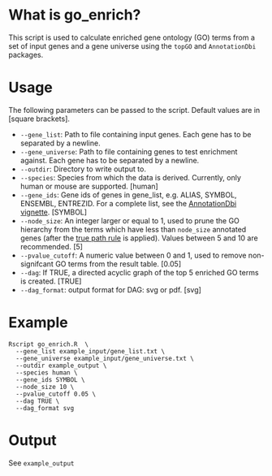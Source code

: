 # What is go_enrich?

This script is used to calculate enriched gene ontology (GO) terms from a set of input genes and a gene universe using the `topGO` and `AnnotationDbi` packages.

# Usage

The following parameters can be passed to the script. Default values are in [square brackets].

 * `--gene_list`: Path to file containing input genes. Each gene has to be separated by a newline.
 * `--gene_universe`: Path to file containing genes to test enrichment against. Each gene has to be separated by a newline.
 * `--outdir`: Directory to write output to.
 * `--species`: Species from which the data is derived. Currently, only human or mouse are supported. [human]
 * `--gene_ids`: Gene ids of genes in gene_list, e.g. ALIAS, SYMBOL, ENSEMBL, ENTREZID. For a complete list, see the [AnnotationDbi vignette](https://bioconductor.org/packages/release/bioc/vignettes/AnnotationDbi/inst/doc/IntroToAnnotationPackages.pdf). [SYMBOL]
 * `--node_size`: An integer larger or equal to 1, used to prune the GO hierarchy from the terms which have less than `node_size` annotated genes (after the [true path rule](https://homes.di.unimi.it/~valentini/papers/vale.TPR.hier.revised.pdf) is applied). Values between 5 and 10 are recommended. [5]
 * `--pvalue_cutoff`: A numeric value between 0 and 1, used to remove non-signifcant GO terms from the result table. [0.05]
 * `--dag`: If TRUE, a directed acyclic graph of the top 5 enriched GO terms is created. [TRUE]
 * `--dag_format`: output format for DAG: svg or pdf. [svg]

# Example

```
Rscript go_enrich.R  \
  --gene_list example_input/gene_list.txt \
  --gene_universe example_input/gene_universe.txt \  
  --outdir example_output \ 
  --species human \
  --gene_ids SYMBOL \
  --node_size 10 \
  --pvalue_cutoff 0.05 \
  --dag TRUE \
  --dag_format svg
```

# Output

See `example_output`